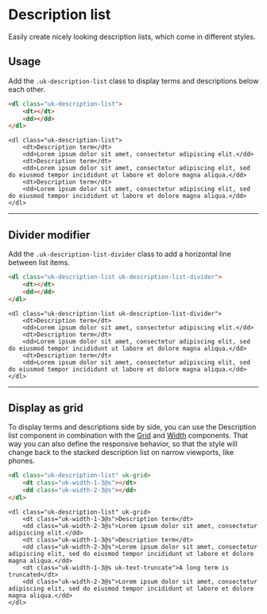 # Description list

<p class="uk-text-lead">Easily create nicely looking description lists, which come in different styles.</p>

## Usage

Add the `.uk-description-list` class to display terms and descriptions below each other.

```html
<dl class="uk-description-list">
    <dt></dt>
    <dd></dd>
</dl>
```

```example
<dl class="uk-description-list">
    <dt>Description term</dt>
    <dd>Lorem ipsum dolor sit amet, consectetur adipiscing elit.</dd>
    <dt>Description term</dt>
    <dd>Lorem ipsum dolor sit amet, consectetur adipiscing elit, sed do eiusmod tempor incididunt ut labore et dolore magna aliqua.</dd>
    <dt>Description term</dt>
    <dd>Lorem ipsum dolor sit amet, consectetur adipiscing elit, sed do eiusmod tempor incididunt ut labore et dolore magna aliqua.</dd>
</dl>
```

***

## Divider modifier

Add the `.uk-description-list-divider` class to add a horizontal line between list items.

```html
<dl class="uk-description-list uk-description-list-divider">
    <dt></dt>
    <dd></dd>
</dl>
```

```example
<dl class="uk-description-list uk-description-list-divider">
    <dt>Description term</dt>
    <dd>Lorem ipsum dolor sit amet, consectetur adipiscing elit.</dd>
    <dt>Description term</dt>
    <dd>Lorem ipsum dolor sit amet, consectetur adipiscing elit, sed do eiusmod tempor incididunt ut labore et dolore magna aliqua.</dd>
    <dt>Description term</dt>
    <dd>Lorem ipsum dolor sit amet, consectetur adipiscing elit, sed do eiusmod tempor incididunt ut labore et dolore magna aliqua.</dd>
</dl>
```

***

## Display as grid

To display terms and descriptions side by side, you can use the Description list component in combination with the [Grid](grid.md) and [Width](width.md) components. That way you can also define the responsive behavior, so that the style will change back to the stacked description list on narrow viewports, like phones.

```html
<dl class="uk-description-list" uk-grid>
    <dt class="uk-width-1-3@s"></dt>
    <dd class="uk-width-2-3@s"></dd>
</dl>
```

```example
<dl class="uk-description-list" uk-grid>
    <dt class="uk-width-1-3@s">Description term</dt>
    <dd class="uk-width-2-3@s">Lorem ipsum dolor sit amet, consectetur adipiscing elit.</dd>
    <dt class="uk-width-1-3@s">Description term</dt>
    <dd class="uk-width-2-3@s">Lorem ipsum dolor sit amet, consectetur adipiscing elit, sed do eiusmod tempor incididunt ut labore et dolore magna aliqua.</dd>
    <dt class="uk-width-1-3@s uk-text-truncate">A long term is truncated</dt>
    <dd class="uk-width-2-3@s">Lorem ipsum dolor sit amet, consectetur adipiscing elit, sed do eiusmod tempor incididunt ut labore et dolore magna aliqua.</dd>
</dl>
```
